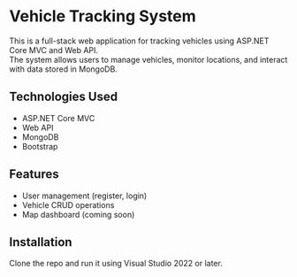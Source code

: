 # Vehicle Tracking System

This is a full-stack web application for tracking vehicles using ASP.NET Core MVC and Web API.  
The system allows users to manage vehicles, monitor locations, and interact with data stored in MongoDB.

## Technologies Used
- ASP.NET Core MVC
- Web API
- MongoDB
- Bootstrap

## Features
- User management (register, login)
- Vehicle CRUD operations
- Map dashboard (coming soon)

## Installation
Clone the repo and run it using Visual Studio 2022 or later.